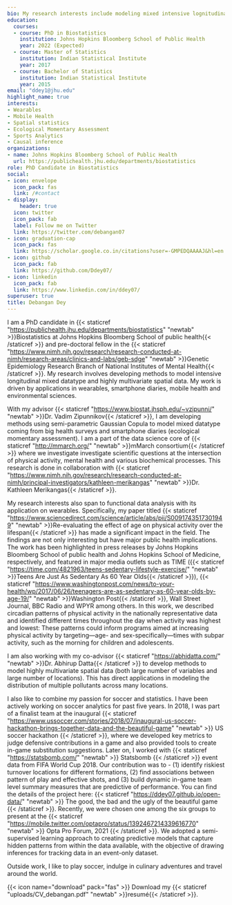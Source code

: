 ```yaml
---
bio: My research interests include modeling mixed intensive lognitudinal data, highly multivariate spatial data, and its applications in wearables, ecological momentary assessments, environmental sciences and sports analytics.
education:
  courses:
  - course: PhD in Biostatistics
    institution: Johns Hopkins Bloomberg School of Public Health
    year: 2022 (Expected)
  - course: Master of Statistics
    institution: Indian Statistical Institute
    year: 2017
  - course: Bachelor of Statistics
    institution: Indian Statistical Institute
    year: 2015
email: "ddey1@jhu.edu"
highlight_name: true
interests:
- Wearables
- Mobile Health
- Spatial statistics
- Ecological Momentary Assessment
- Sports Analytics
- Causal inference
organizations:
- name: Johns Hopkins Bloomberg School of Public Health
  url: https://publichealth.jhu.edu/departments/biostatistics
role: PhD Candidate in Biostatistics
social:
- icon: envelope
  icon_pack: fas
  link: /#contact
- display:
    header: true
  icon: twitter
  icon_pack: fab
  label: Follow me on Twitter
  link: https://twitter.com/debangan07
- icon: graduation-cap
  icon_pack: fas
  link: https://scholar.google.co.in/citations?user=-GMPEDQAAAAJ&hl=en
- icon: github
  icon_pack: fab
  link: https://github.com/Ddey07/
- icon: linkedin
  icon_pack: fab
  link: https://www.linkedin.com/in/ddey07/
superuser: true
title: Debangan Dey
---
```


I am a PhD candidate in {{< staticref "https://publichealth.jhu.edu/departments/biostatistics" "newtab" >}}Biostatistics at Johns Hopkins Bloomberg School of public health{{< /staticref >}} and pre-doctoral fellow in the {{< staticref "https://www.nimh.nih.gov/research/research-conducted-at-nimh/research-areas/clinics-and-labs/geb-sdge" "newtab" >}}Genetic Epidemiology Research Branch of National Institutes of Mental Health{{< /staticref >}}. My research involves developing methods to model intensive longitudinal mixed datatype and highly multivariate spatial data. My work is driven by applications in wearables, smartphone diaries, mobile health and environmental sciences.

With my advisor {{< staticref "https://www.biostat.jhsph.edu/~vzipunni/" "newtab" >}}Dr. Vadim Zipunnikov{{< /staticref >}}, I am developing methods using semi-parametric Gaussian Copula to model mixed datatype coming from big health surveys and smartphone diaries (ecological momentary assessment). I am a part of the data science core of {{< staticref "http://mmarch.org/" "newtab" >}}mMarch consortium{{< /staticref >}} where we investigate investigate scientific questions at the intersection of physical activity, mental health and various biochemical processes. This research is done in collaboration with {{< staticref "https://www.nimh.nih.gov/research/research-conducted-at-nimh/principal-investigators/kathleen-merikangas" "newtab" >}}Dr. Kathleen Merikangas{{< /staticref >}}. 

My research interests also span to functional data analysis with its application on wearables. Specifically, my paper titled {{< staticref "https://www.sciencedirect.com/science/article/abs/pii/S0091743517301949" "newtab" >}}Re-evaluating the effect of age on physical activity over the lifespan{{< /staticref >}} has made a significant impact in the field. The findings are not only interesting but have major public health implications. The work has been highlighted in press releases by Johns Hopkins Bloomberg School of public health and Johns Hopkins School of Medicine, respectively, and featured in major media outlets such as TIME ({{< staticref "https://time.com/4821963/teens-sedentary-lifestyle-exercise/" "newtab" >}}Teens Are Just As Sedentary As 60 Year Olds{{< /staticref >}}), {{< staticref "https://www.washingtonpost.com/news/to-your-health/wp/2017/06/26/teenagers-are-as-sedentary-as-60-year-olds-by-age-19/" "newtab" >}}Washington Post{{< /staticref >}}, Wall Street Journal, BBC Radio and WPYR among others. In this work, we described circadian patterns of physical activity in the nationally representative data and identified different times throughout the day when activity was highest and lowest: These patterns could inform programs aimed at increasing physical activity by targeting—age- and sex-specifically—times with subpar activity, such as the morning for children and adolescents. 

I am also working with my co-advisor {{< staticref "https://abhidatta.com/" "newtab" >}}Dr. Abhirup Datta{{< /staticref >}} to develop methods to model highly multivariate spatial data (both large number of variables and large number of locations). This has direct applications in modeling the distribution of multiple pollutants across many locations.  


I also like to combine my passion for soccer and statistics. I have been actively working on soccer analytics for past five years. In 2018, I was part of a finalist team at the inaugural {{< staticref "https://www.ussoccer.com/stories/2018/07/inaugural-us-soccer-hackathon-brings-together-data-and-the-beautiful-game" "newtab" >}} US soccer hackathon {{< /staticref >}}, where we developed key metrics to judge defensive contributions in a game and also provided tools to create in-game substitution suggestions. Later on, I worked with {{< staticref "https://statsbomb.com/" "newtab" >}} Statsbomb {{< /staticref >}}  event data from FIFA World Cup 2018. Our contribution was to - (1) identify riskiest turnover locations for different formations, (2) find associations between pattern of play and effective shots, and (3) build dynamic in-game team level summary measures that are predictive of performance. You can find the details of the project here: {{< staticref "https://ddey07.github.io/open-data/" "newtab" >}} The good, the bad and the ugly of the beautiful game {{< /staticref >}}. Recently, we were chosen one among the six groups to present at the {{< staticref "https://mobile.twitter.com/optapro/status/1392467214339616770" "newtab" >}} Opta Pro Forum, 2021 {{< /staticref >}}. We adopted a semi-supervised learning approach to creating predictive models that capture hidden patterns from within the data available, with the objective of drawing inferences for tracking data in an event-only dataset.

Outside work, I like to play soccer, indulge in culinary adventures and travel around the world. 

{{< icon name="download" pack="fas" >}} Download my {{< staticref "uploads/CV_debangan.pdf" "newtab" >}}resumé{{< /staticref >}}.
